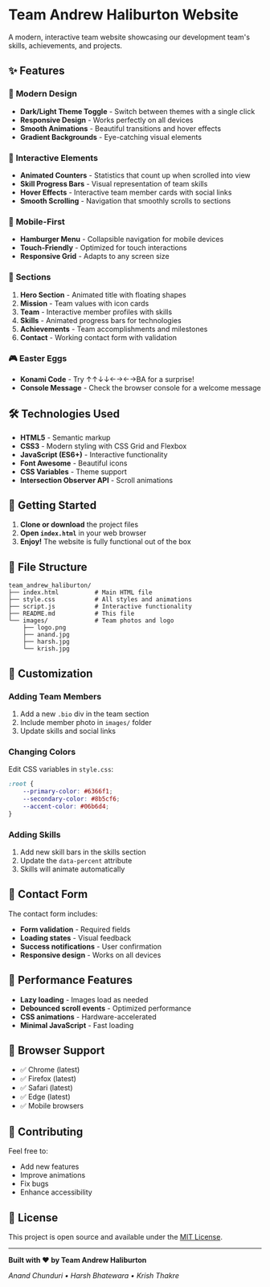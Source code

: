 # Team Andrew Haliburton Website

A modern, interactive team website showcasing our development team's skills, achievements, and projects.

## ✨ Features

### 🎨 **Modern Design**
- **Dark/Light Theme Toggle** - Switch between themes with a single click
- **Responsive Design** - Works perfectly on all devices
- **Smooth Animations** - Beautiful transitions and hover effects
- **Gradient Backgrounds** - Eye-catching visual elements

### 🚀 **Interactive Elements**
- **Animated Counters** - Statistics that count up when scrolled into view
- **Skill Progress Bars** - Visual representation of team skills
- **Hover Effects** - Interactive team member cards with social links
- **Smooth Scrolling** - Navigation that smoothly scrolls to sections

### 📱 **Mobile-First**
- **Hamburger Menu** - Collapsible navigation for mobile devices
- **Touch-Friendly** - Optimized for touch interactions
- **Responsive Grid** - Adapts to any screen size

### 🎯 **Sections**
1. **Hero Section** - Animated title with floating shapes
2. **Mission** - Team values with icon cards
3. **Team** - Interactive member profiles with skills
4. **Skills** - Animated progress bars for technologies
5. **Achievements** - Team accomplishments and milestones
6. **Contact** - Working contact form with validation

### 🎮 **Easter Eggs**
- **Konami Code** - Try ↑↑↓↓←→←→BA for a surprise!
- **Console Message** - Check the browser console for a welcome message

## 🛠️ Technologies Used

- **HTML5** - Semantic markup
- **CSS3** - Modern styling with CSS Grid and Flexbox
- **JavaScript (ES6+)** - Interactive functionality
- **Font Awesome** - Beautiful icons
- **CSS Variables** - Theme support
- **Intersection Observer API** - Scroll animations

## 🚀 Getting Started

1. **Clone or download** the project files
2. **Open `index.html`** in your web browser
3. **Enjoy!** The website is fully functional out of the box

## 📁 File Structure

```
team_andrew_haliburton/
├── index.html          # Main HTML file
├── style.css           # All styles and animations
├── script.js           # Interactive functionality
├── README.md           # This file
└── images/             # Team photos and logo
    ├── logo.png
    ├── anand.jpg
    ├── harsh.jpg
    └── krish.jpg
```

## 🎨 Customization

### Adding Team Members
1. Add a new `.bio` div in the team section
2. Include member photo in `images/` folder
3. Update skills and social links

### Changing Colors
Edit CSS variables in `style.css`:
```css
:root {
    --primary-color: #6366f1;
    --secondary-color: #8b5cf6;
    --accent-color: #06b6d4;
}
```

### Adding Skills
1. Add new skill bars in the skills section
2. Update the `data-percent` attribute
3. Skills will animate automatically

## 📧 Contact Form

The contact form includes:
- **Form validation** - Required fields
- **Loading states** - Visual feedback
- **Success notifications** - User confirmation
- **Responsive design** - Works on all devices

## 🌟 Performance Features

- **Lazy loading** - Images load as needed
- **Debounced scroll events** - Optimized performance
- **CSS animations** - Hardware-accelerated
- **Minimal JavaScript** - Fast loading

## 🎯 Browser Support

- ✅ Chrome (latest)
- ✅ Firefox (latest)
- ✅ Safari (latest)
- ✅ Edge (latest)
- ✅ Mobile browsers

## 🤝 Contributing

Feel free to:
- Add new features
- Improve animations
- Fix bugs
- Enhance accessibility

## 📄 License

This project is open source and available under the [MIT License](LICENSE).

---

**Built with ❤️ by Team Andrew Haliburton**

*Anand Chunduri • Harsh Bhatewara • Krish Thakre* 